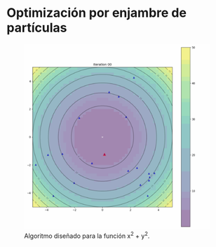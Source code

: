 # Optimización por enjambre de partículas

<figure>
    <img src="PSO.gif"
         alt="Animación algoritmo">
    <figcaption>Algoritmo diseñado para la función x<sup>2</sup> + y<sup>2</sup>. </figcaption>
</figure>